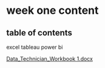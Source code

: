 # week one content

## table of contents
excel
tableau
power bi



[Data_Technician_Workbook 1.docx](https://github.com/user-attachments/files/18737030/Data_Technician_Workbook.1.docx)

